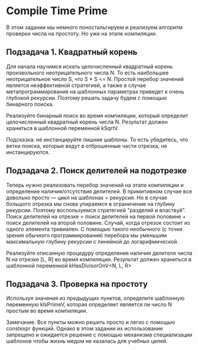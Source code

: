 # Compile Time Prime
В этом задании мы немного поностальгируем и реализуем алгоритм проверки числа на простоту. Но уже на этапе компиляции.

## Подзадача 1. Квадратный корень
Для начала научимся искать целочисленный квадратный корень произвольного неотрицательного числа N. То есть наибольшее неотрицательное число S, что S * S <= N. Простой перебор значений является неэффективной стратегией, а также в случае метапрограммирования на шаблонных параметрах приведет к очень глубокой рекурсии. Поэтому решать задачу будем с помощью бинарного поиска.

Реализуйте бинарный поиск во время компиляции, который определит целочисленный квадратный корень числа N. Результат должен храниться в шаблонной переменной kSqrtV<N>.

Подсказка: не инстанцируйте лишние шаблоны. То есть убедитесь, что ветки поиска, которые ведут в отброшенные части отрезка, не инстанцируются.

## Подзадача 2. Поиск делителей на подотрезке
Теперь нужно реализовать перебор значений на этапе компиляции и определение наличия/отсутствия делителей. В примитивном случае все довольно просто — цикл на шаблонах = рекурсия. Но в случае большого отрезка мы снова упираемся в ограничение на глубину рекурсии. Поэтому воспользуемся стратегией "разделяй и властвуй". Поиск делителей на отрезке = поиск делителей на первой половине + поиск делителей на второй половине. Случай, когда отрезок состоит из одного элемента тривиален. С помощью такого необычного (с точки зрения обычного программирования) перебора мы уменьшим максимальную глубину рекурсии с линейной до логарифмической.

Реализуйте описанную процедуру определения наличия делителя числа N на отрезке [L, R] во время компиляции. Результат должен храниться в шаблонной переменной kHasDivisorOnV<N, L, R>

## Подзадача 3. Проверка на простоту
Используя значения из предыдущих пунктов, определите шаблонную переменную kIsPrimeV<N>, которая определяет является ли число N простым во время компиляции.

Замечание. Все пункты можно решить просто и легко с помощью constexpr функций. Однако в этом задании их использование запрещено и ожидается решение с помощью механизма специализации шаблонов чтобы жизнь медом не казалась для учебных целей.